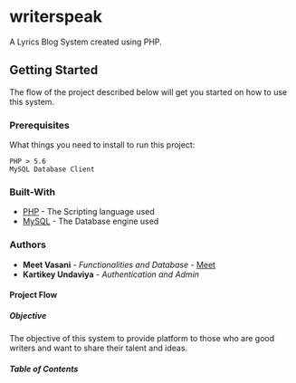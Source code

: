 # writerspeak
A Lyrics Blog System created using PHP.

## Getting Started
The flow of the project described below will get you started on how to use this system.

### Prerequisites
What things you need to install to run this project:

```
PHP > 5.6
MySQL Database Client
```
### Built-With
* [PHP](https://www.php.net/) - The Scripting language used
* [MySQL](https://www.mysql.com/) - The Database engine used

### Authors
* **Meet Vasani** - *Functionalities and Database* - [Meet](https://github.com/mjvasani86)
* **Kartikey Undaviya** - *Authentication and Admin* 

#### Project Flow

##### Objective
  The objective of this system to provide platform to those who are good writers and want to share their talent and ideas.

##### Table of Contents
